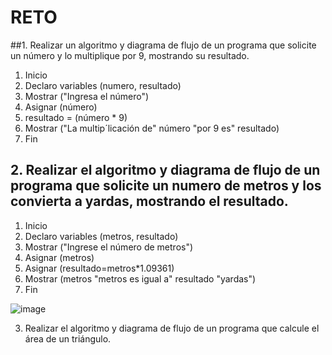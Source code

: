# RETO
##1. Realizar un algoritmo y diagrama de flujo de un programa que solicite un número y lo multiplique por 9, mostrando su resultado.

1. Inicio
2. Declaro variables (numero, resultado)
3. Mostrar ("Ingresa el número")
4. Asignar (número)
5. resultado = (número * 9)
6. Mostrar ("La multip´licación de" número "por 9 es" resultado)
7. Fin
   
    

## 2. Realizar el algoritmo y diagrama de flujo de un programa que solicite un numero de metros y los convierta a yardas, mostrando el resultado.

1. Inicio
2. Declaro variables (metros, resultado)
3. Mostrar ("Ingrese el número de metros")
4. Asignar (metros)
5. Asignar (resultado=metros*1.09361)
6. Mostrar (metros "metros es igual a" resultado "yardas")
7. Fin

![image](https://user-images.githubusercontent.com/104279687/167272040-662c519d-7d65-489e-8861-a18dd6f6a7f2.png)

    


3. Realizar el algoritmo y diagrama de flujo de un programa que calcule el área de un triángulo.

 







